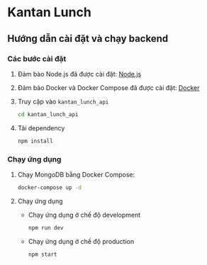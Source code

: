 # Kantan Lunch

## Hướng dẫn cài đặt và chạy backend

### Các bước cài đặt

1. Đảm bào Node.js đã được cài đặt: [Node.js](https://nodejs.org/en/)

2. Đảm bảo Docker và Docker Compose đã được cài đặt: [Docker](https://www.docker.com/)

3. Truy cập vào `kantan_lunch_api`
    ```bash
    cd kantan_lunch_api
    ```

4. Tải dependency
    ```bash
    npm install
    ```

### Chạy ứng dụng

1. Chạy MongoDB bằng Docker Compose:
    ```bash
    docker-compose up -d
    ```

2. Chạy ứng dụng
    - Chạy ứng dụng ở chế độ development
        ```bash
        npm run dev
        ```
    - Chạy ứng dụng ở chế độ production
        ```bash
        npm start
        ```
        
